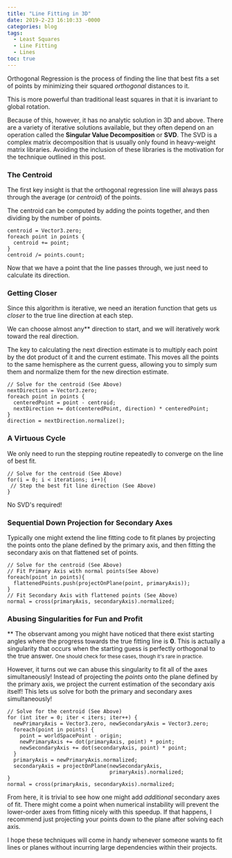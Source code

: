 ```yaml
---
title: "Line Fitting in 3D"
date: 2019-2-23 16:10:33 -0000
categories: blog
tags:
  - Least Squares
  - Line Fitting
  - Lines
toc: true
---
```


Orthogonal Regression is the process of finding the line that best fits a set of points by minimizing their squared _orthogonal_ distances to it.

<!-- Hide the Table of Contents (but keep the navigation :^) ... -->
<script type="text/javascript">
  document.getElementsByClassName('toc')[0].style.display = 'none';
</script>
<!-- Load the Three.js library, assorted helpers, and the actual line fitting script code... -->
<script type="text/javascript" src="../../assets/js/three.js"></script>
<script type="text/javascript" src="../../assets/js/DragControls.js"></script>
<script type="text/javascript" src="../../assets/js/OrbitControls.js"></script>
<script type="text/javascript" src="../../assets/js/IK/Environment.js"></script>
<script type="text/javascript" src="../../assets/js/LineFitting/LineFitting.js" orbit="enabled"
    residuals="enabled"></script>

This is more powerful than traditional least squares in that it is invariant to global rotation.

Because of this, however, it has no analytic solution in 3D and above.  There are a variety of iterative solutions available, but they often depend on an operation called the **Singular Value Decomposition** or **SVD**.  The SVD is a complex matrix decomposition that is usually only found in heavy-weight matrix libraries.  Avoiding the inclusion of these libraries is the motivation for the technique outlined in this post.

### The Centroid

The first key insight is that the orthogonal regression line will always pass through the average (or _centroid_) of the points.

The centroid can be computed by adding the points together, and then dividing by the number of points.
```
centroid = Vector3.zero;
foreach point in points {
  centroid += point;
}
centroid /= points.count;
```
<script type="text/javascript" src="../../assets/js/LineFitting/VisualizeAverage.js" orbit="enabled"></script>

Now that we have a point that the line passes through, we just need to calculate its direction.

### Getting Closer

Since this algorithm is iterative, we need an iteration function that gets us _closer_ to the true line direction at each step.

We can choose almost any** direction to start, and we will iteratively work toward the real direction.

The key to calculating the next direction estimate is to multiply each point by the dot product of it and the current estimate.   This moves all the points to the same hemisphere as the current guess, allowing you to simply sum them and normalize them for the new direction estimate.

```
// Solve for the centroid (See Above)
nextDirection = Vector3.zero;
foreach point in points {
  centeredPoint = point - centroid;
  nextDirection += dot(centeredPoint, direction) * centeredPoint;
}
direction = nextDirection.normalize();
```
<script type="text/javascript" src="../../assets/js/LineFitting/LineStepping.js" orbit="enabled"></script>

### A Virtuous Cycle

We only need to run the stepping routine repeatedly to converge on the line of best fit.

```
// Solve for the centroid (See Above)
for(i = 0; i < iterations; i++){
 // Step the best fit line direction (See Above)
}
```
<script type="text/javascript" src="../../assets/js/LineFitting/LineFitting.js" orbit="enabled" residuals="disabled"></script>

No SVD's required!

### Sequential Down Projection for Secondary Axes

Typically one might extend the line fitting code to fit planes by projecting the points onto the plane defined by the primary axis, and then fitting the secondary axis on that flattened set of points.

```
// Solve for the centroid (See Above)
// Fit Primary Axis with normal points(See Above)
foreach(point in points){
  flattenedPoints.push(projectOnPlane(point, primaryAxis));
} 
// Fit Secondary Axis with flattened points (See Above)
normal = cross(primaryAxis, secondaryAxis).normalized;
```

### Abusing Singularities for Fun and Profit

** The observant among you might have noticed that there exist starting angles where the progress towards the true fitting line is **0**.  This is actually a singularity that occurs when the starting guess is perfectly orthogonal to the true answer.   <small>One should check for these cases, though it's rare in practice.</small>

However, it turns out we can abuse this singularity to fit all of the axes simultaneously!  Instead of projecting the _points_ onto the plane defined by the primary axis, we project the current estimation of the secondary axis itself!  This lets us solve for both the primary and secondary axes simultaneously!

```
// Solve for the centroid (See Above)
for (int iter = 0; iter < iters; iter++) {
  newPrimaryAxis = Vector3.zero, newSecondaryAxis = Vector3.zero;
  foreach(point in points) {
    point = worldSpacePoint - origin;
    newPrimaryAxis += dot(primaryAxis, point) * point;
    newSecondaryAxis += dot(secondaryAxis, point) * point;
  }
  primaryAxis = newPrimaryAxis.normalized;
  secondaryAxis = projectOnPlane(newSecondaryAxis, 
                                 primaryAxis).normalized;
}
normal = cross(primaryAxis, secondaryAxis).normalized;
```
<script type="text/javascript" src="../../assets/js/LineFitting/PlaneFitting.js" orbit="enabled" residuals="enabled"></script>

From here, it is trivial to see how one might add _additional_ secondary axes of fit.  There might come a point when numerical instability will prevent the lower-order axes from fitting nicely with this speedup.  If that happens, I recommend just projecting your points down to the plane after solving each axis.

I hope these techniques will come in handy whenever someone wants to fit lines or planes without incurring large dependencies within their projects.